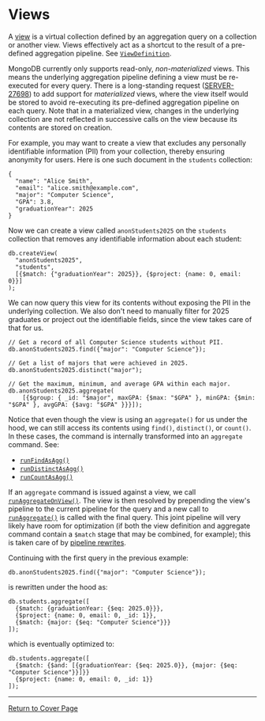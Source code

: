 # Views

A [view](https://www.mongodb.com/docs/manual/core/views/) is a virtual collection defined by an aggregation query on a collection or another view. Views effectively act as a shortcut to the result of a pre-defined aggregation pipeline. See [`ViewDefinition`](https://github.com/mongodb/mongo/blob/e16bc2248a3410167e39d09bb9bc29a96f026ead/src/mongo/db/views/view.h#L46).

MongoDB currently only supports read-only, _non-materialized_ views. This means the underlying aggregation pipeline defining a view must be re-executed for every query. There is a long-standing request ([SERVER-27698](https://jira.mongodb.org/browse/SERVER-27698)) to add support for _materialized_ views, where the view itself would be stored to avoid re-executing its pre-defined aggregation pipeline on each query. Note that in a materialized view, changes in the underlying collection are not reflected in successive calls on the view because its contents are stored on creation.

For example, you may want to create a view that excludes any personally identifiable information (PII) from your collection, thereby ensuring anonymity for users. Here is one such document in the `students` collection:

```
{
  "name": "Alice Smith",
  "email": "alice.smith@example.com",
  "major": "Computer Science",
  "GPA": 3.8,
  "graduationYear": 2025
}
```

Now we can create a view called `anonStudents2025` on the `students` collection that removes any identifiable information about each student:

```
db.createView(
  "anonStudents2025",
  "students",
  [{$match: {"graduationYear": 2025}}, {$project: {name: 0, email: 0}}]
);
```

We can now query this view for its contents without exposing the PII in the underlying collection. We also don't need to manually filter for 2025 graduates or project out the identifiable fields, since the view takes care of that for us.

```
// Get a record of all Computer Science students without PII.
db.anonStudents2025.find({"major": "Computer Science"});

// Get a list of majors that were achieved in 2025.
db.anonStudents2025.distinct("major");

// Get the maximum, minimum, and average GPA within each major.
db.anonStudents2025.aggregate(
    [{$group: { _id: "$major", maxGPA: {$max: "$GPA" }, minGPA: {$min: "$GPA" }, avgGPA: {$avg: "$GPA" }}}]);
```

Notice that even though the view is using an `aggregate()` for us under the hood, we can still access its contents using `find()`, `distinct()`, or `count()`. In these cases, the command is internally transformed into an `aggregate` command. See:

- [`runFindAsAgg()`](https://github.com/mongodb/mongo/blob/e16bc2248a3410167e39d09bb9bc29a96f026ead/src/mongo/db/commands/query_cmd/find_cmd.cpp#L998)
- [`runDistinctAsAgg()`](https://github.com/mongodb/mongo/blob/e16bc2248a3410167e39d09bb9bc29a96f026ead/src/mongo/db/commands/query_cmd/distinct.cpp#L753)
- [`runCountAsAgg()`](https://github.com/mongodb/mongo/blob/e16bc2248a3410167e39d09bb9bc29a96f026ead/src/mongo/db/commands/query_cmd/count_cmd.cpp#L612)

If an `aggregate` command is issued against a view, we call [`runAggregateOnView()`](https://github.com/mongodb/mongo/blob/e16bc2248a3410167e39d09bb9bc29a96f026ead/src/mongo/db/commands/query_cmd/run_aggregate.cpp#L782). The view is then resolved by prepending the view's pipeline to the current pipeline for the query and a new call to [`runAggregate()`](https://github.com/mongodb/mongo/blob/e16bc2248a3410167e39d09bb9bc29a96f026ead/src/mongo/db/commands/query_cmd/run_aggregate.cpp#L1166) is called with the final query. This joint pipeline will very likely have room for optimization (if both the view definition and aggregate command contain a `$match` stage that may be combined, for example); this is taken care of by [pipeline rewrites](../pipeline/README.md).

Continuing with the first query in the previous example:

```
db.anonStudents2025.find({"major": "Computer Science"});
```

is rewritten under the hood as:

```
db.students.aggregate([
  {$match: {graduationYear: {$eq: 2025.0}}},
  {$project: {name: 0, email: 0, _id: 1}},
  {$match: {major: {$eq: "Computer Science"}}}
]);
```

which is eventually optimized to:

```
db.students.aggregate([
  {$match: {$and: [{graduationYear: {$eq: 2025.0}}, {major: {$eq: "Computer Science"}}]}}
  {$project: {name: 0, email: 0, _id: 1}}
]);
```

---

[Return to Cover Page](../query/README_QO.md)
